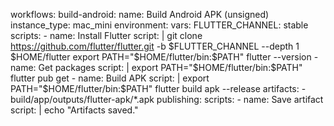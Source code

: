 workflows:
  build-android:
    name: Build Android APK (unsigned)
    instance_type: mac_mini
    environment:
      vars:
        FLUTTER_CHANNEL: stable
    scripts:
      - name: Install Flutter
        script: |
          git clone https://github.com/flutter/flutter.git -b $FLUTTER_CHANNEL --depth 1 $HOME/flutter
          export PATH="$HOME/flutter/bin:$PATH"
          flutter --version
      - name: Get packages
        script: |
          export PATH="$HOME/flutter/bin:$PATH"
          flutter pub get
      - name: Build APK
        script: |
          export PATH="$HOME/flutter/bin:$PATH"
          flutter build apk --release
    artifacts:
      - build/app/outputs/flutter-apk/*.apk
    publishing:
      scripts:
        - name: Save artifact
          script: |
            echo "Artifacts saved."
